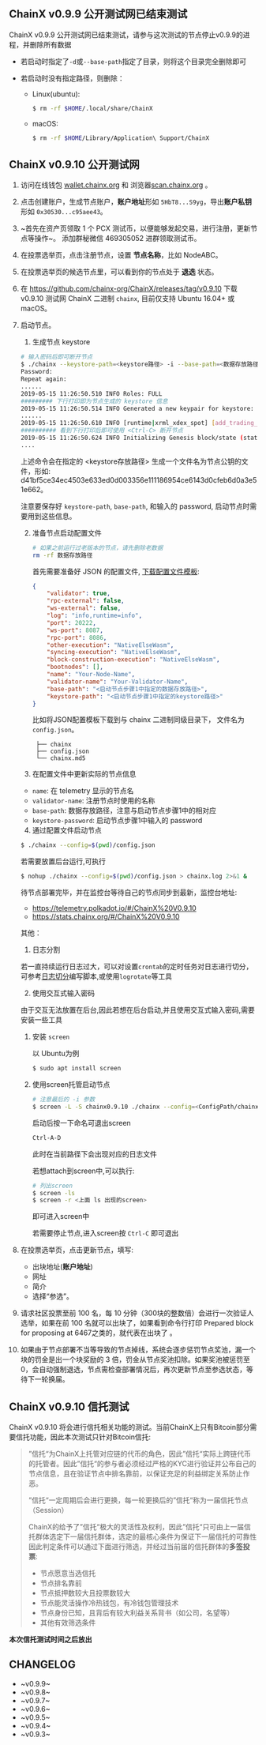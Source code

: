 ## ChainX v0.9.9 公开测试网已结束测试

ChainX v0.9.9 公开测试网已结束测试，请参与这次测试的节点停止v0.9.9的进程，并删除所有数据

* 若启动时指定了`-d`或`--base-path`指定了目录，则将这个目录完全删除即可

* 若启动时没有指定路径，则删除：

    * Linux(ubuntu):

        ```bash
        $ rm -rf $HOME/.local/share/ChainX
        ```

    * macOS:

        ```bash
        $ rm -rf $HOME/Library/Application\ Support/ChainX
        ```

## ChainX v0.9.10 公开测试网

1. 访问在线钱包 [wallet.chainx.org](https://wallet.chainx.org) 和 浏览器[scan.chainx.org](https://scan.chainx.org) 。

2. 点击创建账户，生成节点账户，**账户地址**形如 `5HbT8...S9yg`，导出**账户私钥**形如 `0x30530...c95aee43`。

3. ~首先在资产页领取 1 个 PCX 测试币，以便能够发起交易，进行注册，更新节点等操作~。 添加群秘微信 469305052 进群领取测试币。

4. 在投票选举页，点击注册节点，设置 **节点名称**，比如 NodeABC。

5. 在投票选举页的候选节点里，可以看到你的节点处于 **退选** 状态。

6. 在 https://github.com/chainx-org/ChainX/releases/tag/v0.9.10 下载 v0.9.10 测试网 ChainX 二进制 `chainx`, 目前仅支持 Ubuntu 16.04+ 或 macOS。

7. 启动节点。

    1. 生成节点 keystore

    ```bash
    # 输入密码后即可断开节点
    $ ./chainx --keystore-path=<keystore路径> -i --base-path=<数据存放路径>
    Password:
    Repeat again:
    ......
    2019-05-15 11:26:50.510 INFO Roles: FULL
    ######### 下行打印即为节点生成的 keystore 信息
    2019-05-15 11:26:50.514 INFO Generated a new keypair for keystore: 593a11d6d5930ab2e68fa5d07082ba0102fc7740eee38b79b2793d7d34a2442a (5E5hNNEi...)
    ......
    2019-05-15 11:26:50.610 INFO [runtime|xrml_xdex_spot] [add_trading_pair] currency_pair: CurrencyPair: SDOT/PCX, point_precision: 4, tick_precision: 2, price: 100000, online: true
    ########## 看到下行打印后即可使用 <Ctrl-C> 断开节点
    2019-05-15 11:26:50.624 INFO Initializing Genesis block/state (state: 0x9499…b6c3, header-hash: 0xdb82…e55d)
    ....
    ```

    上述命令会在指定的 <keystore存放路径> 生成一个文件名为节点公钥的文件，形如: d41bf5ce34ec4503e633ed0d003356e111186954ce6143d0cfeb6d0a3e51e662。

    注意要保存好 `keystore-path`, `base-path`, 和输入的 password, 启动节点时需要用到这些信息。

    2. 准备节点启动配置文件

       ```bash
       # 如果之前运行过老版本的节点，请先删除老数据
       rm -rf 数据存放路径
       ```

       首先需要准备好 JSON 的配置文件, [下载配置文件模板](https://gist.github.com/liuchengxu/3b3ed4ce027e39fc89b5a5a6c289bfaf):

       ```json
       {
           "validator": true,
           "rpc-external": false,
           "ws-external": false,
           "log": "info,runtime=info",
           "port": 20222,
           "ws-port": 8087,
           "rpc-port": 8086,
           "other-execution": "NativeElseWasm",
           "syncing-execution": "NativeElseWasm",
           "block-construction-execution": "NativeElseWasm",
           "bootnodes": [],
           "name": "Your-Node-Name",
           "validator-name": "Your-Validator-Name",
           "base-path": "<启动节点步骤1中指定的数据存放路径>",
           "keystore-path": "<启动节点步骤1中指定的keystore路径>"
       }
       ```

       比如将JSON配置模板下载到与 chainx 二进制同级目录下， 文件名为 `config.json`。

       ```
        ├── chainx
        ├── config.json
        └── chainx.md5
       ```

    3. 在配置文件中更新实际的节点信息

    - `name`: 在 telemetry 显示的节点名
    - `validator-name`: 注册节点时使用的名称
    - `base-path`: 数据存放路径，注意与启动节点步骤1中的相对应
    - `keystore-password`: 启动节点步骤1中输入的 password

    4. 通过配置文件启动节点

      ```bash
      $ ./chainx --config=$(pwd)/config.json
      ```

      若需要放置后台运行,可执行

      ```bash
      $ nohup ./chainx --config=$(pwd)/config.json > chainx.log 2>&1 &
      ```

    待节点部署完毕，并在监控台等待自己的节点同步到最新，监控台地址:

    - https://telemetry.polkadot.io/#/ChainX%20V0.9.10
    - https://stats.chainx.org/#/ChainX%20V0.9.10

    其他：

    1. 日志分割

    若一直持续运行日志过大，可以对设置`crontab`的定时任务对日志进行切分，可参考[日志切分](https://blog.csdn.net/shawnhu007/article/details/50971084)编写脚本,或使用`logrotate`等工具

    2. 使用交互式输入密码

      由于交互无法放置在后台,因此若想在后台启动,并且使用交互式输入密码,需要安装一些工具

      1. 安装 `screen`

         以 Ubuntu为例

         ```bash
         $ sudo apt install screen
         ```

      2. 使用screen托管启动节点

         ```bash
         # 注意最后的 -i 参数
         $ screen -L -S chainx0.9.10 ./chainx --config=<ConfigPath/chainx.conf> -i 
         ```

         启动后按一下命名可退出screen

         ```bash
         Ctrl-A-D
         ```

         此时在当前路径下会出现对应的日志文件

         若想attach到screen中,可以执行:

         ```bash
         # 列出screen
         $ screen -ls
         $ screen -r <上面 ls 出现的screen>
         ```

         即可进入screen中

         若需要停止节点,进入screen按 `Ctrl-C` 即可退出


8. 在投票选举页，点击更新节点，填写:

    - 出块地址(**账户地址**)
    - 网址
    - 简介
    - 选择“参选”。

8. 请求社区投票至前 100 名，每 10 分钟（300块的整数倍）会进行一次验证人选举，如果在前 100 名就可以出块了，如果看到命令行打印 Prepared block for proposing at 6467之类的，就代表在出块了 。

9. 如果由于节点部署不当等导致的节点掉线，系统会逐步惩罚节点奖池，漏一个块的罚金是出一个块奖励的 3 倍，罚金从节点奖池扣除。如果奖池被惩罚至0，会自动强制退选，节点需检查部署情况后，再次更新节点至参选状态，等待下一轮换届。

## ChainX v0.9.10 信托测试

ChainX v0.9.10 将会进行信托相关功能的测试。当前ChainX上只有Bitcoin部分需要信托功能，因此本次测试只针对Bitcoin信托:

> ”信托“为ChainX上托管对应链的代币的角色，因此”信托“实际上跨链代币的托管者。因此”信托“的参与者必须经过严格的KYC进行验证并公布自己的节点信息，且在验证节点中排名靠前，以保证充足的利益绑定关系防止作恶。
>
> ”信托“一定周期后会进行更换，每一轮更换后的”信托“称为一届信托节点（Session）
>
> ChainX的给予了”信托“极大的灵活性及权利，因此”信托“只可由上一届信托群体选定下一届信托群体，选定的最核心条件为保证下一届信托的可靠性
> 因此判定条件可以通过下面进行筛选，并经过当前届的信托群体的**多签投票**:
> * 节点愿意当选信托
> * 节点排名靠前
> * 节点抵押数较大且投票数较大
> * 节点能灵活操作冷热钱包，有冷钱包管理技术
> * 节点身份已知，且背后有较大利益关系背书（如公司，名望等）
> * 其他有效筛选条件

**本次信托测试时间之后放出**

## CHANGELOG

- ~v0.9.9~
- ~v0.9.8~
- ~v0.9.7~
- ~v0.9.6~
- ~v0.9.5~
- ~v0.9.4~
- ~v0.9.3~
